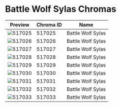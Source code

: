 # Battle Wolf Sylas Chromas

| Preview | Chroma ID | Name |
|---------|-----------|------|
| ![517025](https://raw.communitydragon.org/latest/plugins/rcp-be-lol-game-data/global/default/v1/champion-chroma-images/517/517025.png) | 517025 | Battle Wolf Sylas |
| ![517026](https://raw.communitydragon.org/latest/plugins/rcp-be-lol-game-data/global/default/v1/champion-chroma-images/517/517026.png) | 517026 | Battle Wolf Sylas |
| ![517027](https://raw.communitydragon.org/latest/plugins/rcp-be-lol-game-data/global/default/v1/champion-chroma-images/517/517027.png) | 517027 | Battle Wolf Sylas |
| ![517028](https://raw.communitydragon.org/latest/plugins/rcp-be-lol-game-data/global/default/v1/champion-chroma-images/517/517028.png) | 517028 | Battle Wolf Sylas |
| ![517029](https://raw.communitydragon.org/latest/plugins/rcp-be-lol-game-data/global/default/v1/champion-chroma-images/517/517029.png) | 517029 | Battle Wolf Sylas |
| ![517030](https://raw.communitydragon.org/latest/plugins/rcp-be-lol-game-data/global/default/v1/champion-chroma-images/517/517030.png) | 517030 | Battle Wolf Sylas |
| ![517031](https://raw.communitydragon.org/latest/plugins/rcp-be-lol-game-data/global/default/v1/champion-chroma-images/517/517031.png) | 517031 | Battle Wolf Sylas |
| ![517032](https://raw.communitydragon.org/latest/plugins/rcp-be-lol-game-data/global/default/v1/champion-chroma-images/517/517032.png) | 517032 | Battle Wolf Sylas |
| ![517033](https://raw.communitydragon.org/latest/plugins/rcp-be-lol-game-data/global/default/v1/champion-chroma-images/517/517033.png) | 517033 | Battle Wolf Sylas |